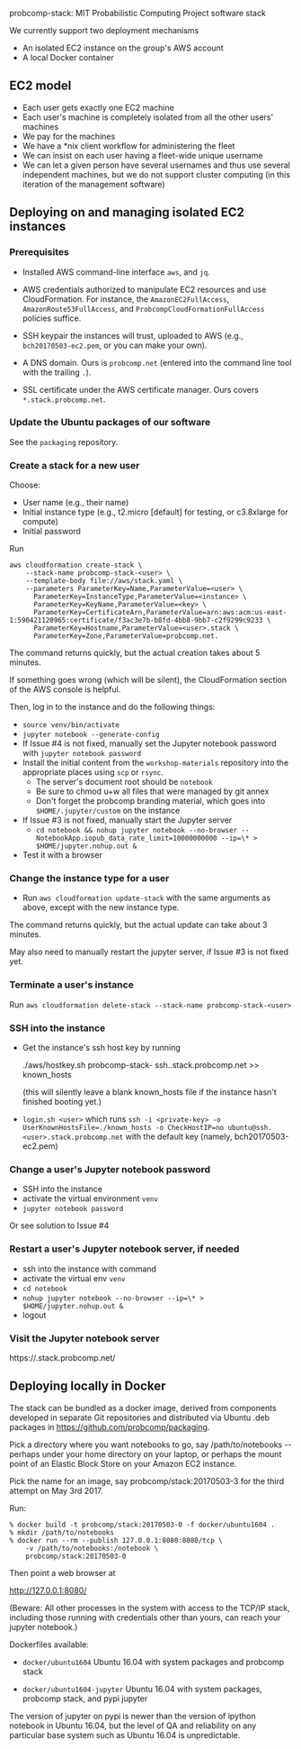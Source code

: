 probcomp-stack: MIT Probabilistic Computing Project software stack

We currently support two deployment mechanisms
- An isolated EC2 instance on the group's AWS account
- A local Docker container

EC2 model
---------

- Each user gets exactly one EC2 machine
- Each user's machine is completely isolated from all the other
  users' machines
- We pay for the machines
- We have a *nix client workflow for administering the fleet
- We can insist on each user having a fleet-wide unique username
- We can let a given person have several usernames and thus use
  several independent machines, but we do not support cluster
  computing (in this iteration of the management software)

Deploying on and managing isolated EC2 instances
------------------------------------------------

### Prerequisites

- Installed AWS command-line interface `aws`, and `jq`.

- AWS credentials authorized to manipulate EC2 resources and use
  CloudFormation.  For instance, the `AmazonEC2FullAccess`,
  `AmazonRoute53FullAccess`, and `ProbcompCloudFormationFullAccess`
  policies suffice.

- SSH keypair the instances will trust, uploaded to AWS
  (e.g., `bch20170503-ec2.pem`, or you can make your own).

- A DNS domain.  Ours is `probcomp.net` (entered into the command line
  tool with the trailing `.`).

- SSL certificate under the AWS certificate manager.  Ours covers
  `*.stack.probcomp.net`.

### Update the Ubuntu packages of our software

See the `packaging` repository.

### Create a stack for a new user

Choose:
- User name (e.g., their name)
- Initial instance type (e.g., t2.micro [default] for testing, or
  c3.8xlarge for compute)
- Initial password

Run

```
aws cloudformation create-stack \
    --stack-name probcomp-stack-<user> \
    --template-body file://aws/stack.yaml \
    --parameters ParameterKey=Name,ParameterValue=<user> \
      ParameterKey=InstanceType,ParameterValue=<instance> \
      ParameterKey=KeyName,ParameterValue=<key> \
      ParameterKey=CertificateArn,ParameterValue=arn:aws:acm:us-east-1:590421120965:certificate/f3ac3e7b-b8fd-4bb8-9bb7-c2f9299c9233 \
      ParameterKey=Hostname,ParameterValue=<user>.stack \
      ParameterKey=Zone,ParameterValue=probcomp.net.
```

The command returns quickly, but the actual creation takes about 5 minutes.

If something goes wrong (which will be silent), the CloudFormation
section of the AWS console is helpful.

Then, log in to the instance and do the following things:
- `source venv/bin/activate`
- `jupyter notebook --generate-config`
- If Issue #4 is not fixed, manually set the Jupyter notebook password with
  `jupyter notebook password`
- Install the initial content from the `workshop-materials` repository
  into the appropriate places using `scp` or `rsync`.
  - The server's document root should be `notebook`
  - Be sure to chmod u+w all files that were managed by git annex
  - Don't forget the probcomp branding material, which goes into
    `$HOME/.jupyter/custom` on the instance
- If Issue #3 is not fixed, manually start the Jupyter server
  - `cd notebook && nohup jupyter notebook --no-browser --NotebookApp.iopub_data_rate_limit=10000000000 --ip=\* > $HOME/jupyter.nohup.out &`
- Test it with a browser

### Change the instance type for a user

- Run `aws cloudformation update-stack` with the same arguments as above, except with the new instance type.

The command returns quickly, but the actual update can take about 3 minutes.

May also need to manually restart the jupyter server, if Issue #3 is
not fixed yet.

### Terminate a user's instance

Run `aws cloudformation delete-stack --stack-name probcomp-stack-<user>`

### SSH into the instance

- Get the instance's ssh host key by running

   ./aws/hostkey.sh probcomp-stack-<user> ssh.<user>.stack.probcomp.net >> known_hosts

  (this will silently leave a blank known_hosts file if the instance
  hasn't finished booting yet.)

- `login.sh <user>`
  which runs
  `ssh -i <private-key> -o UserKnownHostsFile=./known_hosts -o CheckHostIP=no ubuntu@ssh.<user>.stack.probcomp.net`
  with the default key (namely, bch20170503-ec2.pem)

### Change a user's Jupyter notebook password

- SSH into the instance
- activate the virtual environment `venv`
- `jupyter notebook password`

Or see solution to Issue #4

### Restart a user's Jupyter notebook server, if needed

- ssh into the instance with command
- activate the virtual env `venv`
- `cd notebook`
- `nohup jupyter notebook --no-browser --ip=\* > $HOME/jupyter.nohup.out &`
- logout

### Visit the Jupyter notebook server

https://<user>.stack.probcomp.net/

Deploying locally in Docker
---------------------------

The stack can be bundled as a docker image, derived from components developed
in separate Git repositories and distributed via Ubuntu .deb packages
in <https://github.com/probcomp/packaging>.

Pick a directory where you want notebooks to go, say
/path/to/notebooks -- perhaps under your home directory on your
laptop, or perhaps the mount point of an Elastic Block Store on your
Amazon EC2 instance.

Pick the name for an image, say probcomp/stack:20170503-3 for the
third attempt on May 3rd 2017.

Run:

```
% docker build -t probcomp/stack:20170503-0 -f docker/ubuntu1604 .
% mkdir /path/to/notebooks
% docker run --rm --publish 127.0.0.1:8080:8080/tcp \
    -v /path/to/notebooks:/notebook \
    probcomp/stack:20170503-0
```

Then point a web browser at

http://127.0.0.1:8080/

(Beware: All other processes in the system with access to the TCP/IP
stack, including those running with credentials other than yours, can
reach your jupyter notebook.)

Dockerfiles available:

- `docker/ubuntu1604`
        Ubuntu 16.04 with system packages and probcomp stack

- `docker/ubuntu1604-jupyter`
        Ubuntu 16.04 with system packages, probcomp stack, and pypi jupyter

The version of jupyter on pypi is newer than the version of ipython
notebook in Ubuntu 16.04, but the level of QA and reliability on any
particular base system such as Ubuntu 16.04 is unpredictable.
